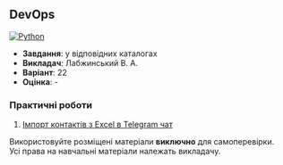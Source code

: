 ## DevOps

[![Python](https://img.shields.io/badge/Python-005494?style=for-the-badge&logo=python&logoColor=yellow)](#)

- **Завдання**: у відповідних каталогах
- **Викладач**: Лабжинський В. А.
- **Варіант**: 22 
- **Оцінка**: -

### Практичні роботи
  1. [Імпорт контактів з Excel в Telegram чат](./TelegramImportTask/)

Використовуйте розміщені матеріали **виключно** для самоперевірки. <br>
Усі права на навчальні матеріали належать викладачу.